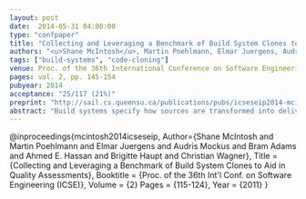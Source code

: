 ```yaml
---
layout: post
date:  2014-05-31 04:00:00
type: "confpaper"
title: "Collecting and Leveraging a Benchmark of Build System Clones to Aid in Quality Assessments"
authors: "<u>Shane McIntosh</u>, Martin Poehlmann, Elmar Juergens, Audris Mockus, Bram Adams, Ahmed E. Hassan, Brigitte Haupt, and Christian Wagner"
tags: ["build-systems", "code-cloning"]
venue: Proc. of the 36th International Conference on Software Engineering (ICSE), Software Engineering In Practice (SEIP) track
pages: vol. 2, pp. 145-154
pubyear: 2014
acceptance: "25/117 (21%)"
preprint: "http://sail.cs.queensu.ca/publications/pubs/icseseip2014-mcintosh.pdf"
abstract: "Build systems specify how sources are transformed into deliverables, and hence must be carefully maintained to ensure that deliverables are assembled correctly. Similar to source code, build systems tend to grow in complexity unless specifications are refactored. This paper describes how clone detection can aid in quality assessments that determine if and where build refactoring effort should be applied. We gauge cloning rates in build systems by collecting and analyzing a benchmark comprising 3,872 build systems. Analysis of the benchmark reveals that: (1) build systems tend to have higher cloning rates than other software artifacts, (2) recent build technologies tend to be more prone to cloning, especially of configuration details like API dependencies, than older technologies, and (3) build systems that have fewer clones achieve higher levels of reuse via mechanisms not offered by build technologies. Our findings aided in refactoring a large industrial build system containing 1.1 million lines."
---
```

@inproceedings{mcintosh2014icseseip,
	Author={Shane McIntosh and Martin Poehlmann and Elmar Juergens and Audris Mockus and Bram Adams and Ahmed E. Hassan and Brigitte Haupt and Christian Wagner},
	Title = {Collecting and Leveraging a Benchmark of Build System Clones to Aid in Quality Assessments},
	Booktitle = {Proc. of the 36th Int'l Conf. on Software Engineering (ICSE)},
	Volume = {2}
	Pages = {115-124},
	Year = {2011}
}
